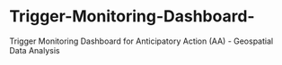# Trigger-Monitoring-Dashboard-
Trigger Monitoring Dashboard for Anticipatory Action (AA) - Geospatial Data Analysis 
